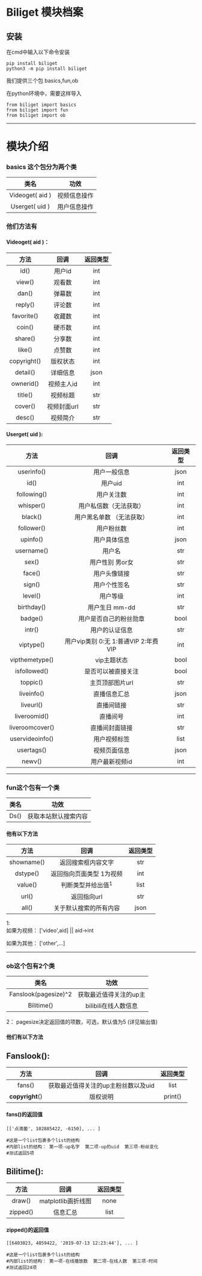 # Biliget 模块档案
## 安装
在cmd中输入以下命令安装

    pip install biliget
    python3 -m pip install biliget


我们提供三个包  basics,fun,ob

在python环境中，需要这样导入

    from biliget import basics
	from biliget import fun
	from biliget import ob

--------------------------------
# 模块介绍
### basics 这个包分为两个类

| 类名  | 功效  |
| :-: | :-: |
| Videoget( aid )  | 视频信息操作  |
| Userget( uid ) | 用户信息操作 |

### 他们方法有

#### Videoget( aid )：

| 方法  | 回调  | 返回类型 |
| :------------: | :------------: |  :------------: |
| id()  | 用户id  | int |
| view()  | 观看数  | int |
| dan() | 弹幕数  | int |
| reply() | 评论数  | int |
| favorite()  | 收藏数  | int |
| coin()  | 硬币数  | int |
| share()  | 分享数  | int |
| like()  | 点赞数  | int |
| copyright()  | 版权状态  |int|
| detail()  | 详细信息  |json|
| ownerid()  | 视频主人id  |int|
| title()  |  视频标题 |str|
| cover()  | 视频封面url  |str|
| desc() |  视频简介  |str|

#### Userget( uid ):

| 方法  | 回调  | 返回类型 |
| :------------: | :------------: | :------------: |
| userinfo()  | 用户一般信息  | json  |
|  id() | 用户uid  | int  |
| following()  | 用户关注数  | int  |
| whisper()  | 用户私信数（无法获取）  | int  |
| black()  | 用户黑名单数 （无法获取） |  int |
| follower()  | 用户粉丝数  |  int |
|  upinfo() | 用户具体信息  | json  |
| username()  | 用户名  | str  |
| sex()  |  用户性别 男or女 | str  |
| face()  | 用户头像链接  | str  |
| sign()  | 用户个性签名  | str  |
| level()  | 用户等级  | int  |
| birthday()  | 用户生日 mm-dd  | str  |
| badge()  | 用户是否自己的粉丝勋章  | bool  |
| intr()  | 用户的认证信息  | str  |
| viptype()  | 用户vip类别 0:无  1:普通VIP 2:年费VIP| int  |
| vipthemetype()  |  vip主题状态 | bool  |
| isfollowed()  | 是否可以被直接关注  | bool  |
| toppic()  |  主页顶部图片url | str  |
| liveinfo()  | 直播信息汇总  |  json |
| liveurl()  | 直播间链接  | str  |
| liveroomid()  |  直播间号 |  int |
| liveroomcover()  |直播间封面链接   | str  |
| uservideoinfo()  | 用户视频标签  |  list |
| usertags()  | 视频页面信息  | json  |
| newv()  |   用户最新视频id | int  |


--------------------------------

### fun这个包有一个类

| 类名  | 功效  |
| :-: | :-: |
| Ds()| 获取本站默认搜索内容 |

#### 他有以下方法

| 方法  | 回调  | 返回类型 |
| :------------: | :------------: |  :------------: |
| showname()  | 返回搜索框内容文字  | str |
| dstype()  | 返回指向页面类型 1为视频  | int |
| value() | 判断类型并给出值$^1$  | list |
| url() | 返回指向url  | str |
| all()  | 关于默认搜索的所有内容  | json |

1:  
 如果为视频： ['video',aid] || aid->int
 

 如果为其他： ['other',...]

--------------------------------


### ob这个包有2个类

| 类名  | 功效  |
| :-: | :-: |
| Fanslook(pagesize)^2 | 获取最近值得关注的up主 |
| Bilitime() | bilibili在线人数信息 |


2：
pagesize决定返回值的项数，可选，默认值为5 (详见输出值)

#### 他们有以下方法

## Fanslook():

| 方法  | 回调  | 返回类型 |
| :------------: | :------------: |  :------------: |
| fans()  | 获取最近值得关注的up主粉丝数以及uid  | list |
|____copyright____()  | 版权说明  | print() |

#### fans()的返回值

    [['点滴菌', 102885422, -6150], ... ]
    
    #这是一个list包裹多个list的结构
    #内部list的结构： 第一项-up名字  第二项-up的uid  第三项-粉丝变化
    #测试返回5项

## Bilitime():

| 方法  | 回调  | 返回类型 |
| :------------: | :------------: |  :------------: |
| draw()  |  matplotlib画折线图  | none |
| zipped()  | 信息汇总  | list |


#### zipped()的返回值

    [[6403023, 4859422, '2019-07-13 12:23:44'], ... ]

    #这是一个list包裹多个list的结构
    #内部list的结构： 第一项-在线播放数  第二项-在线人数  第三项-时间
    #测试返回24项
